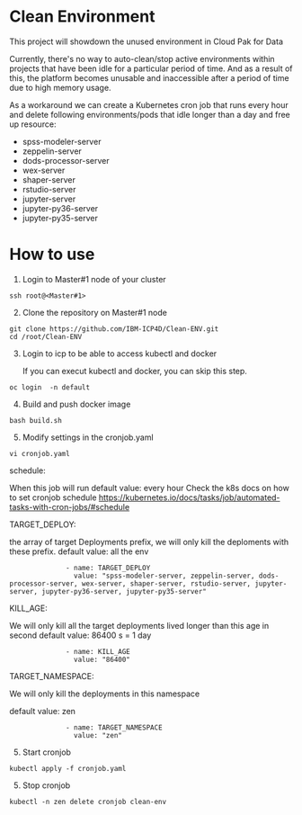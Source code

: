 # Clean Environment
This project will showdown the unused environment in Cloud Pak for Data

Currently, there's no way to auto-clean/stop active environments within projects that have been idle for a particular period of time. And as a result of this, the platform becomes unusable and inaccessible after a period of time due to high memory usage.
 
As a workaround we can create a Kubernetes cron job that runs every hour and delete following environments/pods that idle longer than a day and free up resource:
 
- spss-modeler-server 
- zeppelin-server 
- dods-processor-server 
- wex-server 
- shaper-server 
- rstudio-server 
- jupyter-server 
- jupyter-py36-server 
- jupyter-py35-server



# How to use

1. Login to Master#1 node of your cluster
```
ssh root@<Master#1>
```
2. Clone the repository on Master#1 node 
```
git clone https://github.com/IBM-ICP4D/Clean-ENV.git
cd /root/Clean-ENV
```
3. Login to icp to be able to access kubectl and docker

   If you can execut kubectl and docker, you can skip this step.
```
oc login  -n default
```
4. Build and push docker image
```
bash build.sh
```
5. Modify settings in the cronjob.yaml
```
vi cronjob.yaml
```

schedule: 

When this job will run
default value: every hour
Check the k8s docs on how to set cronjob schedule
https://kubernetes.io/docs/tasks/job/automated-tasks-with-cron-jobs/#schedule

TARGET_DEPLOY: 

the array of target Deployments prefix, we will only kill the deploments with these prefix.
default value: all the env
```
              - name: TARGET_DEPLOY
                value: "spss-modeler-server, zeppelin-server, dods-processor-server, wex-server, shaper-server, rstudio-server, jupyter-server, jupyter-py36-server, jupyter-py35-server"
```


KILL_AGE: 

We will only kill all the target deployments lived longer than this age in second
default value: 86400 s = 1 day
```
              - name: KILL_AGE
                value: "86400"
```

TARGET_NAMESPACE:

We will only kill the deployments in this namespace

default value: zen

```
              - name: TARGET_NAMESPACE
                value: "zen"
```

5. Start cronjob
```
kubectl apply -f cronjob.yaml
```

5. Stop cronjob
```
kubectl -n zen delete cronjob clean-env
```
